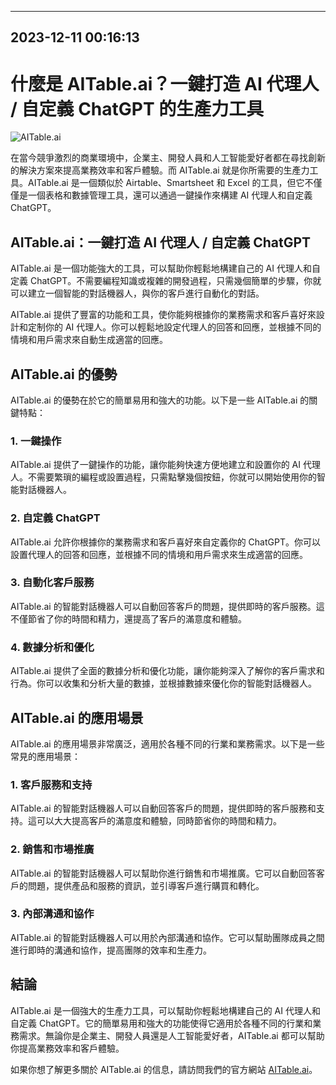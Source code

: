 

---------------------------------------------
2023-12-11 00:16:13
---------------------------------------------

# 什麼是 AITable.ai？一鍵打造 AI 代理人 / 自定義 ChatGPT 的生產力工具

![AITable.ai](https://www.example.com/aitable.png)

在當今競爭激烈的商業環境中，企業主、開發人員和人工智能愛好者都在尋找創新的解決方案來提高業務效率和客戶體驗。而 AITable.ai 就是你所需要的生產力工具。AITable.ai 是一個類似於 Airtable、Smartsheet 和 Excel 的工具，但它不僅僅是一個表格和數據管理工具，還可以通過一鍵操作來構建 AI 代理人和自定義 ChatGPT。

## AITable.ai：一鍵打造 AI 代理人 / 自定義 ChatGPT

AITable.ai 是一個功能強大的工具，可以幫助你輕鬆地構建自己的 AI 代理人和自定義 ChatGPT。不需要編程知識或複雜的開發過程，只需幾個簡單的步驟，你就可以建立一個智能的對話機器人，與你的客戶進行自動化的對話。

AITable.ai 提供了豐富的功能和工具，使你能夠根據你的業務需求和客戶喜好來設計和定制你的 AI 代理人。你可以輕鬆地設定代理人的回答和回應，並根據不同的情境和用戶需求來自動生成適當的回應。

## AITable.ai 的優勢

AITable.ai 的優勢在於它的簡單易用和強大的功能。以下是一些 AITable.ai 的關鍵特點：

### 1. 一鍵操作

AITable.ai 提供了一鍵操作的功能，讓你能夠快速方便地建立和設置你的 AI 代理人。不需要繁瑣的編程或設置過程，只需點擊幾個按鈕，你就可以開始使用你的智能對話機器人。

### 2. 自定義 ChatGPT

AITable.ai 允許你根據你的業務需求和客戶喜好來自定義你的 ChatGPT。你可以設置代理人的回答和回應，並根據不同的情境和用戶需求來生成適當的回應。

### 3. 自動化客戶服務

AITable.ai 的智能對話機器人可以自動回答客戶的問題，提供即時的客戶服務。這不僅節省了你的時間和精力，還提高了客戶的滿意度和體驗。

### 4. 數據分析和優化

AITable.ai 提供了全面的數據分析和優化功能，讓你能夠深入了解你的客戶需求和行為。你可以收集和分析大量的數據，並根據數據來優化你的智能對話機器人。

## AITable.ai 的應用場景

AITable.ai 的應用場景非常廣泛，適用於各種不同的行業和業務需求。以下是一些常見的應用場景：

### 1. 客戶服務和支持

AITable.ai 的智能對話機器人可以自動回答客戶的問題，提供即時的客戶服務和支持。這可以大大提高客戶的滿意度和體驗，同時節省你的時間和精力。

### 2. 銷售和市場推廣

AITable.ai 的智能對話機器人可以幫助你進行銷售和市場推廣。它可以自動回答客戶的問題，提供產品和服務的資訊，並引導客戶進行購買和轉化。

### 3. 內部溝通和協作

AITable.ai 的智能對話機器人可以用於內部溝通和協作。它可以幫助團隊成員之間進行即時的溝通和協作，提高團隊的效率和生產力。

## 結論

AITable.ai 是一個強大的生產力工具，可以幫助你輕鬆地構建自己的 AI 代理人和自定義 ChatGPT。它的簡單易用和強大的功能使得它適用於各種不同的行業和業務需求。無論你是企業主、開發人員還是人工智能愛好者，AITable.ai 都可以幫助你提高業務效率和客戶體驗。

如果你想了解更多關於 AITable.ai 的信息，請訪問我們的官方網站 [AITable.ai](https://www.example.com/aitable)。